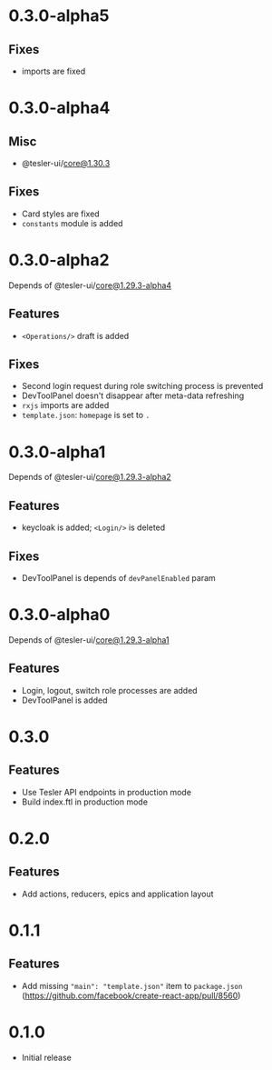 # 0.3.0-alpha5

## Fixes

* imports are fixed

# 0.3.0-alpha4

## Misc

* @tesler-ui/core@1.30.3

## Fixes

* Card styles are fixed
* `constants` module is added

# 0.3.0-alpha2

Depends of @tesler-ui/core@1.29.3-alpha4

## Features

* `<Operations/>` draft is added

## Fixes

* Second login request during role switching process is prevented
* DevToolPanel doesn't disappear after meta-data refreshing
* `rxjs` imports are added
* `template.json`: `homepage` is set to `.`

# 0.3.0-alpha1

Depends of @tesler-ui/core@1.29.3-alpha2

## Features

*  keycloak is added; `<Login/>` is deleted

## Fixes

* DevToolPanel is depends of `devPanelEnabled` param

# 0.3.0-alpha0

Depends of @tesler-ui/core@1.29.3-alpha1

## Features

* Login, logout, switch role processes are added
* DevToolPanel is added

# 0.3.0

## Features

* Use Tesler API endpoints in production mode
* Build index.ftl in production mode 

# 0.2.0

## Features

* Add actions, reducers, epics and application layout

# 0.1.1

## Features

* Add missing `"main": "template.json"` item to `package.json` (https://github.com/facebook/create-react-app/pull/8560)

# 0.1.0

* Initial release
